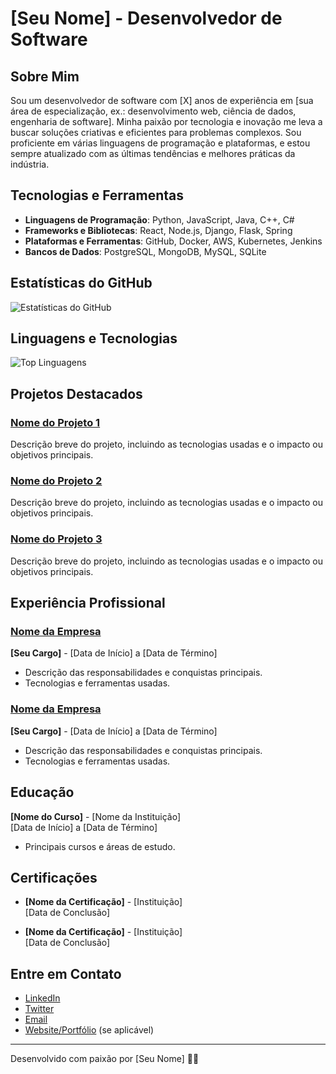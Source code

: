 # [Seu Nome] - Desenvolvedor de Software

## Sobre Mim

Sou um desenvolvedor de software com [X] anos de experiência em [sua área de especialização, ex.: desenvolvimento web, ciência de dados, engenharia de software]. Minha paixão por tecnologia e inovação me leva a buscar soluções criativas e eficientes para problemas complexos. Sou proficiente em várias linguagens de programação e plataformas, e estou sempre atualizado com as últimas tendências e melhores práticas da indústria.

## Tecnologias e Ferramentas

- **Linguagens de Programação**: Python, JavaScript, Java, C++, C#
- **Frameworks e Bibliotecas**: React, Node.js, Django, Flask, Spring
- **Plataformas e Ferramentas**: GitHub, Docker, AWS, Kubernetes, Jenkins
- **Bancos de Dados**: PostgreSQL, MongoDB, MySQL, SQLite

## Estatísticas do GitHub

![Estatísticas do GitHub](https://github-readme-stats.vercel.app/api?username=seu-usuario&show_icons=true&hide_title=true&count_private=true&include_all_commits=true&hide=prs&theme=dark)

## Linguagens e Tecnologias

![Top Linguagens](https://github-readme-stats.vercel.app/api/top-langs/?username=seu-usuario&layout=compact&theme=dark)

## Projetos Destacados

### [Nome do Projeto 1](link-do-projeto)
Descrição breve do projeto, incluindo as tecnologias usadas e o impacto ou objetivos principais.

### [Nome do Projeto 2](link-do-projeto)
Descrição breve do projeto, incluindo as tecnologias usadas e o impacto ou objetivos principais.

### [Nome do Projeto 3](link-do-projeto)
Descrição breve do projeto, incluindo as tecnologias usadas e o impacto ou objetivos principais.

## Experiência Profissional

### [Nome da Empresa](link-para-o-site-da-empresa)
**[Seu Cargo]** - [Data de Início] a [Data de Término]

- Descrição das responsabilidades e conquistas principais.
- Tecnologias e ferramentas usadas.

### [Nome da Empresa](link-para-o-site-da-empresa)
**[Seu Cargo]** - [Data de Início] a [Data de Término]

- Descrição das responsabilidades e conquistas principais.
- Tecnologias e ferramentas usadas.

## Educação

**[Nome do Curso]** - [Nome da Instituição]  
[Data de Início] a [Data de Término]

- Principais cursos e áreas de estudo.

## Certificações

- **[Nome da Certificação]** - [Instituição]  
  [Data de Conclusão]

- **[Nome da Certificação]** - [Instituição]  
  [Data de Conclusão]

## Entre em Contato

- [LinkedIn](https://www.linkedin.com/in/seu-perfil/)
- [Twitter](https://twitter.com/seu-usuario)
- [Email](mailto:seu-email@exemplo.com)
- [Website/Portfólio](https://seu-website.com) (se aplicável)

---

Desenvolvido com paixão por [Seu Nome] 🧑‍💻
